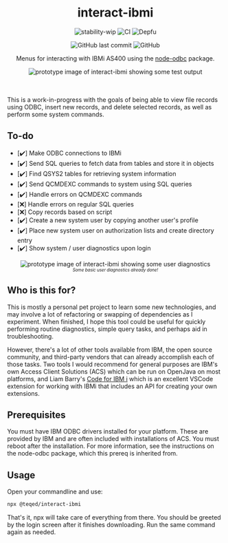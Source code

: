 <h1 align="center">interact-ibmi</h1>
<p align="center">
<img src="https://img.shields.io/badge/stability-wip-lightgrey.svg?style=plastic" alt="stability-wip"> <img src="https://github.com/Teqed/interact-ibmi/actions/workflows/continuous-integration.yml/badge.svg?event=push&style=plastic" alt="CI">  <img src="https://img.shields.io/depfu/dependencies/github/Teqed/interact-ibmi?style=plastic" alt="Depfu">
</p><p align="center">
<img src="https://img.shields.io/github/last-commit/Teqed/interact-ibmi?style=plastic" alt="GitHub last commit"> <img src="https://img.shields.io/github/license/Teqed/interact-ibmi?style=plastic" alt="GitHub">
</p>

<p align="center">Menus for interacting with IBMi AS400 using the <a href="https://github.com/markdirish/node-odbc/">node-odbc</a> package.</p>
<p align="center">
<img src="https://user-images.githubusercontent.com/5181964/189445402-07ffb4cf-445c-45a6-8800-c31d6c997c4b.png" alt="prototype image of interact-ibmi showing some test output">
</p><br><br>
 This is a work-in-progress with the goals of being able to view file records using ODBC, insert new records, and delete selected records, as well as perform some system commands.
 
 <!--
 <img src="https://raw.githubusercontent.com/Teqed/interact-ibmi/main/.github/assets/build.svg" alt="Tests">
 <img src="https://img.shields.io/github/issues-pr/Teqed/interact-ibmi?style=plastic" alt="GitHub pull requests"> 
 <img src="https://img.shields.io/github/repo-size/Teqed/interact-ibmi?style=plastic" alt="GitHub repo size"> 
 <img src="https://img.shields.io/tokei/lines/github/Teqed/interact-ibmi?style=plastic" alt="Lines of code">
-->
## To-do

* [:heavy_check_mark:] Make ODBC connections to IBMi
* [:heavy_check_mark:] Send SQL queries to fetch data from tables and store it in objects
* [:heavy_check_mark:] Find QSYS2 tables for retrieving system information
* [:heavy_check_mark:] Send QCMDEXC commands to system using SQL queries
* [:heavy_check_mark:] Handle errors on QCMDEXC commands
* [❌] Handle errors on regular SQL queries
* [❌] Copy records based on script
* [:heavy_check_mark:] Create a new system user by copying another user's profile
* [:heavy_check_mark:] Place new system user on authorization lists and create directory entry
* [:heavy_check_mark:] Show system / user diagnostics upon login

<p align="center">
<img src="https://user-images.githubusercontent.com/5181964/189445594-afe69bba-bcde-4d02-92e9-3fd0aaf70b10.png" alt="prototype image of interact-ibmi showing some user diagnostics">
<br>
<sup><small><i>Some basic user diagnostics already done!</i></small></sup>
</p>

## Who is this for?

This is mostly a personal pet project to learn some new technologies, and may involve a lot of refactoring or swapping of dependencies as I experiment. When finished, I hope this tool could be useful for quickly performing routine diagnostics, simple query tasks, and perhaps aid in troubleshooting. 

However, there's a lot of other tools available from IBM, the open source community, and third-party vendors that can already accomplish each of those tasks. Two tools I would recommend for general purposes are IBM's own Access Client Solutions (ACS) which can be run on OpenJava on most platforms, and Liam Barry's [Code for IBM i](https://github.com/halcyon-tech/vscode-ibmi) which is an excellent VSCode extension for working with IBMi that includes an API for creating your own extensions.

## Prerequisites

You must have IBM ODBC drivers installed for your platform. These are provided by IBM and are often included with installations of ACS. You must reboot after the installation. For more information, see the instructions on the node-odbc package, which this prereq is inherited from.

## Usage

Open your commandline and use:

```bash
npx @teqed/interact-ibmi
```

That's it, npx will take care of everything from there. You should be greeted by the login screen after it finishes downloading. Run the same command again as needed.
